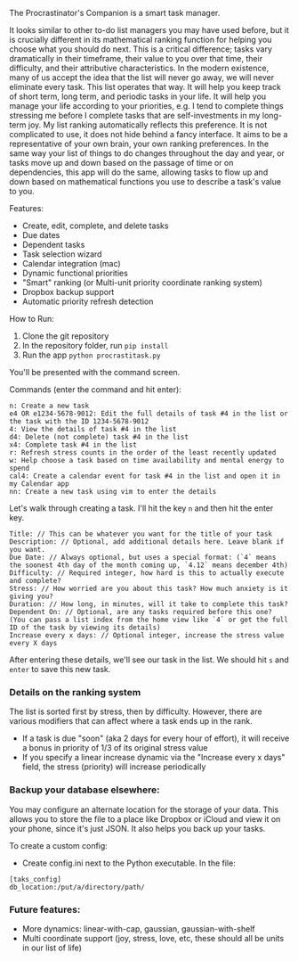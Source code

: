 The Procrastinator's Companion is a smart task manager.

It looks similar to other to-do list managers you may have used before, but it is crucially different in its mathematical ranking function for helping you choose what you should do next. This is a critical difference; tasks vary dramatically in their timeframe, their value to you over that time, their difficulty, and their attributive characteristics. In the modern existence, many of us accept the idea that the list will never go away, we will never eliminate every task. This list operates that way. It will help you keep track of short term, long term, and periodic tasks in your life. It will help you manage your life according to your priorities, e.g. I tend to complete things stressing me before I complete tasks that are self-investments in my long-term joy. My list ranking automatically reflects this preference. It is not complicated to use, it does not hide behind a fancy interface. It aims to be a representative of your own brain, your own ranking preferences. In the same way your list of things to do changes throughout the day and year, or tasks move up and down based on the passage of time or on dependencies, this app will do the same, allowing tasks to flow up and down based on mathematical functions you use to describe a task's value to you.

Features:

* Create, edit, complete, and delete tasks
* Due dates
* Dependent tasks
* Task selection wizard
* Calendar integration (mac)
* Dynamic functional priorities
* "Smart" ranking (or Multi-unit priority coordinate ranking system)
* Dropbox backup support
* Automatic priority refresh detection


How to Run:

1. Clone the git repository
2. In the repository folder, run `pip install`
3. Run the app `python procrastitask.py`

You'll be presented with the command screen.

Commands (enter the command and hit enter):

```
n: Create a new task
e4 OR e1234-5678-9012: Edit the full details of task #4 in the list or the task with the ID 1234-5678-9012
4: View the details of task #4 in the list
d4: Delete (not complete) task #4 in the list
x4: Complete task #4 in the list
r: Refresh stress counts in the order of the least recently updated
w: Help choose a task based on time availability and mental energy to spend
cal4: Create a calendar event for task #4 in the list and open it in my Calendar app
nn: Create a new task using vim to enter the details
```

Let's walk through creating a task. I'll hit the key `n` and then hit the enter key.

```
Title: // This can be whatever you want for the title of your task
Description: // Optional, add additional details here. Leave blank if you want.
Due Date: // Always optional, but uses a special format: (`4` means the soonest 4th day of the month coming up, `4.12` means december 4th)
Difficulty: // Required integer, how hard is this to actually execute and complete?
Stress: // How worried are you about this task? How much anxiety is it giving you?
Duration: // How long, in minutes, will it take to complete this task?
Dependent On: // Optional, are any tasks required before this one? (You can pass a list index from the home view like `4` or get the full ID of the task by viewing its details)
Increase every x days: // Optional integer, increase the stress value every X days
```

After entering these details, we'll see our task in the list. We should hit `s` and `enter` to save this new task.

### Details on the ranking system
The list is sorted first by stress, then by difficulty. However, there are various modifiers that can affect where a task ends up in the rank.

* If a task is due "soon" (aka 2 days for every hour of effort), it will receive a bonus in priority of 1/3 of its original stress value
* If you specify a linear increase dynamic via the "Increase every x days" field, the stress (priority) will increase periodically


### Backup your database elsewhere:

You may configure an alternate location for the storage of your data. This allows you to store the file to a place like Dropbox or iCloud and view it on your phone, since it's just JSON. It also helps you back up your tasks.

To create a custom config:
* Create config.ini next to the Python executable.
In the file:
```
[taks_config]
db_location:/put/a/directory/path/
```

### Future features:

* More dynamics: linear-with-cap, gaussian, gaussian-with-shelf
* Multi coordinate support (joy, stress, love, etc, these should all be units in our list of life)
